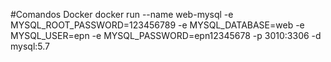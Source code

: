 
#Comandos Docker
docker run --name web-mysql -e MYSQL_ROOT_PASSWORD=123456789 -e MYSQL_DATABASE=web -e MYSQL_USER=epn -e MYSQL_PASSWORD=epn12345678  -p 3010:3306 -d mysql:5.7 

